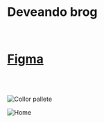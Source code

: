 # Deveando brog

<br />

# [Figma](https://www.figma.com/file/4XbzEFTw32Or6EhOrHom33/Deveando?node-id=7%3A32)

<br />
<br />

![Collor pallete](https://user-images.githubusercontent.com/26152669/177230278-660a92f3-275f-4df1-aa85-4944ba4dd246.png)

![Home](https://user-images.githubusercontent.com/26152669/177230238-dd933328-0424-4a08-8828-d0bc183c740c.png)

